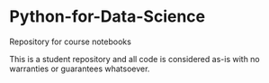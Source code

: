 # Python-for-Data-Science
Repository for course notebooks

This is a student repository and all code is considered as-is with no warranties or guarantees whatsoever.
